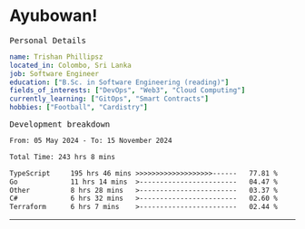 # Ayubowan!

<samp>Personal Details</samp>

```yaml
name: Trishan Phillipsz
located_in: Colombo, Sri Lanka
job: Software Engineer
education: ["B.Sc. in Software Engineering (reading)"]
fields_of_interests: ["DevOps", "Web3", "Cloud Computing"]
currently_learning: ["GitOps", "Smart Contracts"]
hobbies: ["Football", "Cardistry"]
```

<samp>Development breakdown</samp>

<!--START_SECTION:waka-->

```txt
From: 05 May 2024 - To: 15 November 2024

Total Time: 243 hrs 8 mins

TypeScript     195 hrs 46 mins >>>>>>>>>>>>>>>>>>>------   77.81 %
Go             11 hrs 14 mins  >------------------------   04.47 %
Other          8 hrs 28 mins   >------------------------   03.37 %
C#             6 hrs 32 mins   >------------------------   02.60 %
Terraform      6 hrs 7 mins    >------------------------   02.44 %
```

<!--END_SECTION:waka-->

---
